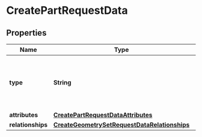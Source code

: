 

# CreatePartRequestData


## Properties

Name | Type | Description | Notes
------------ | ------------- | ------------- | -------------
**type** | **String** | Resource object type. Specify one and only one of suppliedId or suppliedIdKey and one and only one of suppliedRevisionId or suppliedRevisionIdKey. | 
**attributes** | [**CreatePartRequestDataAttributes**](CreatePartRequestDataAttributes.md) |  | 
**relationships** | [**CreateGeometrySetRequestDataRelationships**](CreateGeometrySetRequestDataRelationships.md) |  | 



